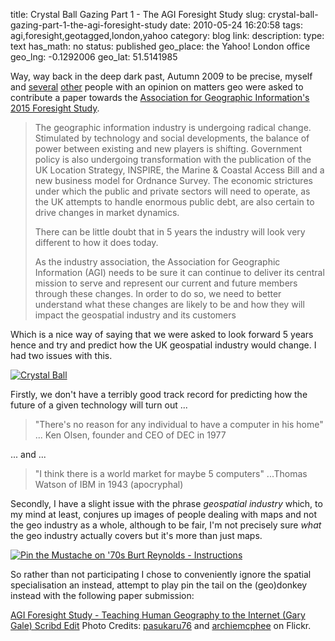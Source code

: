 title: Crystal Ball Gazing Part 1 - The AGI Foresight Study
slug: crystal-ball-gazing-part-1-the-agi-foresight-study
date: 2010-05-24 16:20:58
tags: agi,foresight,geotagged,london,yahoo
category: blog
link: 
description: 
type: text
has_math: no
status: published
geo_place: the Yahoo! London office
geo_lng: -0.1292006
geo_lat: 51.5141985

Way, way back in the deep dark past, Autumn 2009 to be precise, myself and [several](https://knowwhereconsulting.co.uk/geobabble-football-blinded-by-the-light/ "https://knowwhereconsulting.co.uk/geobabble-football-blinded-by-the-light/") [other](https://www.cloudsourced.com/2010/05/18/2015-today-my-agi-foresight-stud/ "https://www.cloudsourced.com/2010/05/18/2015-today-my-agi-foresight-stud/") people with an opinion on matters geo were asked to contribute a paper towards the [Association for Geographic Information's](https://www.agi.org.uk/ "https://www.agi.org.uk/") [2015 Foresight Study](https://www.agi.org.uk/foresight/ "https://www.agi.org.uk/foresight/").



> The geographic information industry is undergoing radical change. Stimulated by technology and social developments, the balance of power between existing and new players is shifting. Government policy is also undergoing transformation with the publication of the UK Location Strategy, INSPIRE, the Marine & Coastal Access Bill and a new business model for Ordnance Survey. The economic strictures under which the public and private sectors will need to operate, as the UK attempts to handle enormous public debt, are also certain to drive changes in market dynamics.
> 
> There can be little doubt that in 5 years the industry will look very different to how it does today.
> 
> As the industry association, the Association for Geographic Information (AGI) needs to be sure it can continue to deliver its central mission to serve and represent our current and future members through these changes. In order to do so, we need to better understand what these changes are likely to be and how they will impact the geospatial industry and its customers

<!-- TEASER_END -->

Which is a nice way of saying that we were asked to look forward 5 years hence and try and predict how the UK geospatial industry would change. I had two issues with this.

[![Crystal Ball](https://farm4.static.flickr.com/3478/3998273279_5f9e21721b_d.jpg)](https://www.flickr.com/photos/pasukaru76/3998273279/ "Crystal Ball")

Firstly, we don't have a terribly good track record for predicting how the future of a given technology will turn out ...

> "There's no reason for any individual to have a computer in his home" ... Ken Olsen, founder and CEO of DEC in 1977


... and ...

> "I think there is a world market for maybe 5 computers" ...Thomas Watson of IBM in 1943 (apocryphal)


Secondly, I have a slight issue with the phrase *geospatial industry* which, to my mind at least, conjures up images of people dealing with maps and not the geo industry as a whole, although to be fair, I'm not precisely sure *what* the geo industry actually covers but it's more than just maps.

[![Pin the Mustache on '70s Burt Reynolds - Instructions](https://farm4.static.flickr.com/3558/3466207133_6c7c9f90d3_d.jpg)](https://www.flickr.com/photos/archiemcpheeonline/3466207133/ "Pin the Mustache on '70s Burt Reynolds - Instructions")

So rather than not participating I chose to conveniently ignore the spatial specialisation an instead, attempt to play pin the tail on the (geo)donkey instead with the following paper submission:

[AGI Foresight Study - Teaching Human Geography to the Internet (Gary Gale) Scribd Edit](https://www.scribd.com/doc/31868256/AGI-Foresight-Study-Teaching-Human-Geography-to-the-Internet-Gary-Gale-Scribd-Edit "View AGI Foresight Study - Teaching Human Geography to the Internet (Gary Gale) Scribd Edit on Scribd") 
Photo Credits: [pasukaru76](https://www.flickr.com/photos/pasukaru76/3998273279/ "https://www.flickr.com/photos/pasukaru76/3998273279/") and [archiemcphee](https://www.flickr.com/photos/archiemcpheeonline/3466207133/ "https://www.flickr.com/photos/archiemcpheeonline/3466207133/") on Flickr.



